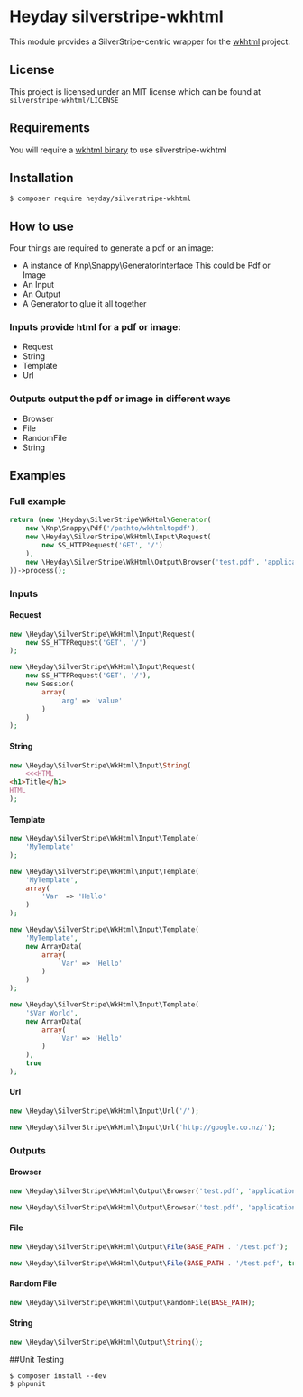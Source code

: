 # Heyday silverstripe-wkhtml

This module provides a SilverStripe-centric wrapper for the [wkhtml](http://code.google.com/p/wkhtml/) project.

## License

This project is licensed under an MIT license which can be found at `silverstripe-wkhtml/LICENSE`

## Requirements

You will require a [wkhtml binary](http://code.google.com/p/wkhtml/downloads/list) to use silverstripe-wkhtml

## Installation

    $ composer require heyday/silverstripe-wkhtml

## How to use

Four things are required to generate a pdf or an image:

* A instance of Knp\Snappy\GeneratorInterface This could be Pdf or Image
* An Input
* An Output
* A Generator to glue it all together


### Inputs provide html for a pdf or image:

- Request
- String
- Template
- Url

### Outputs output the pdf or image in different ways

- Browser
- File
- RandomFile
- String

## Examples

### Full example

```php
return (new \Heyday\SilverStripe\WkHtml\Generator(
    new \Knp\Snappy\Pdf('/pathto/wkhtmltopdf'),
    new \Heyday\SilverStripe\WkHtml\Input\Request(
        new SS_HTTPRequest('GET', '/')
    ),
    new \Heyday\SilverStripe\WkHtml\Output\Browser('test.pdf', 'application/pdf', true)
))->process();
```

### Inputs

#### Request

```php
new \Heyday\SilverStripe\WkHtml\Input\Request(
    new SS_HTTPRequest('GET', '/')
);
```

```php
new \Heyday\SilverStripe\WkHtml\Input\Request(
    new SS_HTTPRequest('GET', '/'),
    new Session(
        array(
            'arg' => 'value'
        )
    )
);
```

#### String

```php
new \Heyday\SilverStripe\WkHtml\Input\String(
    <<<HTML
<h1>Title</h1>
HTML
);
```

#### Template

```php
new \Heyday\SilverStripe\WkHtml\Input\Template(
    'MyTemplate'
);
```

```php
new \Heyday\SilverStripe\WkHtml\Input\Template(
    'MyTemplate',
    array(
        'Var' => 'Hello'
    )
);
```

```php
new \Heyday\SilverStripe\WkHtml\Input\Template(
    'MyTemplate',
    new ArrayData(
        array(
            'Var' => 'Hello'
        )
    )
);
```

```php
new \Heyday\SilverStripe\WkHtml\Input\Template(
    '$Var World',
    new ArrayData(
        array(
            'Var' => 'Hello'
        )
    ),
    true
);
```

#### Url

```php
new \Heyday\SilverStripe\WkHtml\Input\Url('/');
```

```php
new \Heyday\SilverStripe\WkHtml\Input\Url('http://google.co.nz/');
```

### Outputs

#### Browser

```php
new \Heyday\SilverStripe\WkHtml\Output\Browser('test.pdf', 'application/pdf'); // Force download
```

```php
new \Heyday\SilverStripe\WkHtml\Output\Browser('test.pdf', 'application/pdf', true); // Embeds
```

#### File

```php
new \Heyday\SilverStripe\WkHtml\Output\File(BASE_PATH . '/test.pdf');
```

```php
new \Heyday\SilverStripe\WkHtml\Output\File(BASE_PATH . '/test.pdf', true); // Overwrite
```

#### Random File

```php
new \Heyday\SilverStripe\WkHtml\Output\RandomFile(BASE_PATH);
```

#### String

```php
new \Heyday\SilverStripe\WkHtml\Output\String();
```

##Unit Testing

    $ composer install --dev
    $ phpunit

